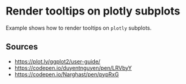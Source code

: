 # Render tooltips on plotly subplots

Example shows how to render tooltips on `plotly` subplots.

## Sources

* https://plot.ly/ggplot2/user-guide/
* https://codepen.io/duyentnguyen/pen/LRVbyY
* https://codepen.io/Narghast/pen/pypRxG